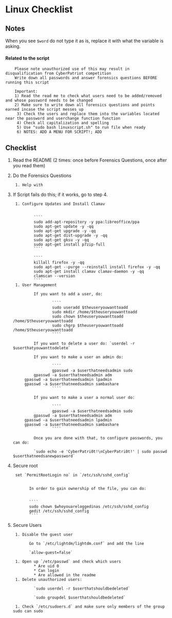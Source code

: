 # Linux Checklist

## Notes

When you see `$word` do not type it as is, replace it with what the variable is asking.
#### Related to the script
        Please note unauthorized use of this may result in disqualification from CyberPatriot competition
        Write down all passwords and answer forensics questions BEFORE running this script

        Important:
        1) Read the read me to check what users need to be added/removed and whose password needs to be changed
        2) Make sure to write down all forensics questions and points earned incase the script messes up
         3) Check the users and replace them into the variables located near the password and userchange function function 
         4) Check all capitalization and spelling
         5) Use "sudo bash linuxscript.sh" to run file when ready
         6) NOTES: ADD A MENU FOR SCRIPT!; ADD 


## Checklist

1. Read the README (2 times: once before Forensics Questions, once after you read them)

1. Do the Forensics Questions

        1. Help with 



1. If Script fails do this; if it works, go to step 4.

        1. Configure Updates and Install Clamav
        
        
                ````
                sudo add-apt-repository -y ppa:libreoffice/ppa
                sudo apt-get update -y -qq
                sudo apt-get upgrade -y -qq
                sudo apt-get dist-upgrade -y -qq
                sudo apt-get gksu -y -qq
                sudo apt-get install p7zip-full
                ````
                
                ````
                killall firefox -y -qq
                sudo apt-get --purge --reinstall install firefox -y -qq
                sudo apt-get install clamav clamav-daemon -y -qq
                clamscan --version
                ````
        1. User Management
                
                If you want to add a user, do:
                        
                        ````
                        sudo useradd $theuseryouwanttoadd
                        sudo mkdir /home/$theuseryouwanttoadd
                        sudo chown $theuseryouwanttoadd /home/$theuseryouwanttoadd
                        sudo chgrp $theuseryouwanttoadd /home/$theuseryouwanttoadd
                        ````
                        
                If you want to delete a user do: `userdel -r $userthatyouwanttodelete`
                
                If you want to make a user an admin do: 
                
                        ````
                        gpasswd -a $userthatneedsadmin sudo
		        gpasswd -a $userthatneedsadmin adm
			gpasswd -a $userthatneedsadmin lpadmin
			gpasswd -a $userthatneedsadmin sambashare
                        ````

                If you want to make a user a normal user do:
                
                        ````                
                        gpasswd -a $userthatneedsadmin sudo
		        gpasswd -a $userthatneedsadmin adm
			gpasswd -a $userthatneedsadmin lpadmin
			gpasswd -a $userthatneedsadmin sambashare    
                        ````

                Once you are done with that, to configure passwords, you can do:
                
                `sudo echo -e 'CyberPatri0t!\nCyberPatri0t!' | sudo passwd $userthatneedsanewpassword`
                
                        
1. Secure root

        set `PermitRootLogin no` in `/etc/ssh/sshd_config`
    
    
              In order to gain ownership of the file, you can do:


              ````
              sudo chown $whoyouareloggedinas /etc/ssh/sshd_config
              gedit /etc/ssh/sshd_config
              ````


1. Secure Users

        1. Disable the guest user
              
              Go to `/etc/lightdm/lightdm.conf` and add the line
              
              `allow-guest=false`
              
        1. Open up `/etc/passwd` and check which users
                * Are uid 0
                * Can login
                * Are allowed in the readme
        1. Delete unauthorized users:
        
                `sudo userdel -r $userthatshouldbedeleted`
                
                `sudo groupdel $userthatshouldbedeleted`
                
        1. Check `/etc/sudoers.d` and make sure only members of the group sudo can sudo
        
        
        
        
        
        
        
        
        
        
        
        

